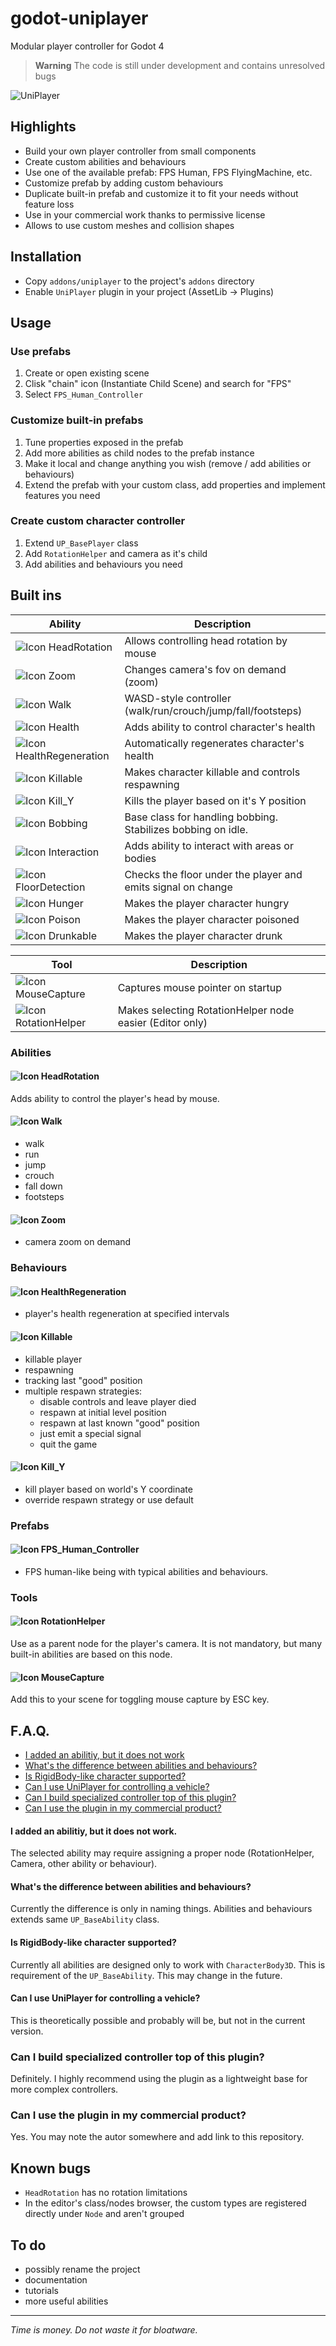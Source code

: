 # godot-uniplayer

Modular player controller for Godot 4

> **Warning**
> The code is still under development and contains unresolved bugs

![UniPlayer](screenshots/godot-uniplayer.png)

## Highlights

* Build your own player controller from small components
* Create custom abilities and behaviours
* Use one of the available prefab: FPS Human, FPS FlyingMachine, etc.
* Customize prefab by adding custom behaviours
* Duplicate built-in prefab and customize it to fit your needs without feature loss
* Use in your commercial work thanks to permissive license
* Allows to use custom meshes and collision shapes

## Installation

* Copy `addons/uniplayer` to the project's `addons` directory
* Enable `UniPlayer` plugin in your project (AssetLib -> Plugins)

## Usage

### Use prefabs

1. Create or open existing scene
2. Clisk "chain" icon (Instantiate Child Scene) and search for "FPS"
3. Select `FPS_Human_Controller`

### Customize built-in prefabs

1. Tune properties exposed in the prefab
2. Add more abilities as child nodes to the prefab instance
3. Make it local and change anything you wish (remove / add abilities or behaviours)
4. Extend the prefab with your custom class, add properties and implement features you need

### Create custom character controller

1. Extend `UP_BasePlayer` class
2. Add `RotationHelper` and camera as it's child
3. Add abilities and behaviours you need

## Built ins

| Ability              | Description                                               
| ---------------------|-----------------------------------------------------------
| ![Icon](addons/uniplayer/ability.png) HeadRotation         | Allows controlling head rotation by mouse
| ![Icon](addons/uniplayer/ability.png) Zoom                 | Changes camera's fov on demand (zoom)
| ![Icon](addons/uniplayer/ability.png) Walk                 | WASD-style controller (walk/run/crouch/jump/fall/footsteps)
| ![Icon](addons/uniplayer/ability.png) Health               | Adds ability to control character's health
| ![Icon](addons/uniplayer/ability.png) HealthRegeneration   | Automatically regenerates character's health
| ![Icon](addons/uniplayer/ability.png) Killable             | Makes character killable and controls respawning
| ![Icon](addons/uniplayer/ability.png) Kill_Y               | Kills the player based on it's Y position
| ![Icon](addons/uniplayer/ability.png) Bobbing              | Base class for handling bobbing. Stabilizes bobbing on idle.
| ![Icon](addons/uniplayer/ability.png) Interaction          | Adds ability to interact with areas or bodies
| ![Icon](addons/uniplayer/ability.png) FloorDetection       | Checks the floor under the player and emits signal on change
| ![Icon](addons/uniplayer/ability.png) Hunger               | Makes the player character hungry
| ![Icon](addons/uniplayer/ability.png) Poison               | Makes the player character poisoned
| ![Icon](addons/uniplayer/ability.png) Drunkable            | Makes the player character drunk

| Tool                 | Description                                               
| ---------------------|-----------------------------------------------------------
| ![Icon](addons/uniplayer/mouse.png) MouseCapture         | Captures mouse pointer on startup
| ![Icon](addons/uniplayer/rotationhelper.png) RotationHelper       | Makes selecting RotationHelper node easier (Editor only)


### Abilities

#### ![Icon](addons/uniplayer/ability.png) HeadRotation

Adds ability to control the player's head by mouse.

#### ![Icon](addons/uniplayer/ability.png) Walk

* walk
* run
* jump
* crouch
* fall down
* footsteps

#### ![Icon](addons/uniplayer/ability.png) Zoom

* camera zoom on demand

### Behaviours

#### ![Icon](addons/uniplayer/ability.png) HealthRegeneration

 * player's health regeneration at specified intervals

#### ![Icon](addons/uniplayer/ability.png) Killable

 * killable player
 * respawning
 * tracking last "good" position
 * multiple respawn strategies:
    - disable controls and leave player died
    - respawn at initial level position
    - respawn at last known "good" position
    - just emit a special signal
    - quit the game

#### ![Icon](addons/uniplayer/ability.png) Kill_Y

 * kill player based on world's Y coordinate
 * override respawn strategy or use default

### Prefabs

#### ![Icon](addons/uniplayer/uniplayer.png) FPS_Human_Controller

 * FPS human-like being with typical abilities and behaviours.

### Tools

#### ![Icon](addons/uniplayer/rotationhelper.png) RotationHelper

Use as a parent node for the player's camera. It is not mandatory, but many built-in abilities are based on this node.

#### ![Icon](addons/uniplayer/mouse.png) MouseCapture

Add this to your scene for toggling mouse capture by ESC key.

## F.A.Q.

* [I added an abilitiy, but it does not work](#i-added-an-abilitiy-but-it-does-not-work)
* [What's the difference between abilities and behaviours?](#whats-the-difference-between-abilities-and-behaviours)
* [Is RigidBody-like character supported?](#)
* [Can I use UniPlayer for controlling a vehicle?](#)
* [Can I build specialized controller top of this plugin?](#)
* [Can I use the plugin in my commercial product?](#)

#### I added an abilitiy, but it does not work.

The selected ability may require assigning a proper node (RotationHelper, Camera, other ability or behaviour).

#### What's the difference between abilities and behaviours?

Currently the difference is only in naming things. Abilities and behaviours extends same `UP_BaseAbility` class.

#### Is RigidBody-like character supported?

Currently all abilities are designed only to work with `CharacterBody3D`. This is requirement of the `UP_BaseAbility`.
This may change in the future.

#### Can I use UniPlayer for controlling a vehicle?

This is theoretically possible and probably will be, but not in the current version.

### Can I build specialized controller top of this plugin?

Definitely. I highly recommend using the plugin as a lightweight base for more complex controllers.

### Can I use the plugin in my commercial product?

Yes. You may note the autor somewhere and add link to this repository.


## Known bugs

* `HeadRotation` has no rotation limitations
* In the editor's class/nodes browser, the custom types are registered directly under `Node` and aren't grouped

## To do

* possibly rename the project
* documentation
* tutorials
* more useful abilities

----

*Time is money. Do not waste it for bloatware.*
